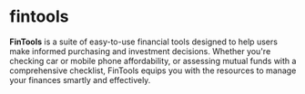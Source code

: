 # fintools
**FinTools** is a suite of easy-to-use financial tools designed to help users make informed purchasing and investment decisions. Whether you're checking car or mobile phone affordability, or assessing mutual funds with a comprehensive checklist, FinTools equips you with the resources to manage your finances smartly and effectively.
